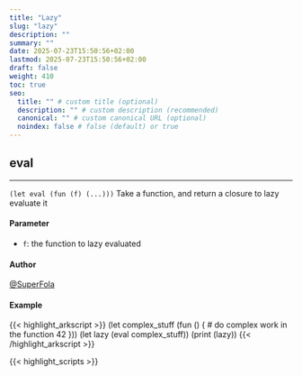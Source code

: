 ```yaml
---
title: "Lazy"
slug: "lazy"
description: ""
summary: ""
date: 2025-07-23T15:50:56+02:00
lastmod: 2025-07-23T15:50:56+02:00
draft: false
weight: 410
toc: true
seo:
  title: "" # custom title (optional)
  description: "" # custom description (recommended)
  canonical: "" # custom canonical URL (optional)
  noindex: false # false (default) or true
---
```


## eval

---
`(let eval (fun (f) (...)))`
Take a function, and return a closure to lazy evaluate it

#### Parameter
- `f`: the function to lazy evaluated

#### Author
[@SuperFola](https://github.com/SuperFola)

#### Example
{{< highlight_arkscript >}}
(let complex_stuff (fun () {
    # do complex work in the function
    42 }))
(let lazy (eval complex_stuff))
(print (lazy))
{{< /highlight_arkscript >}}



{{< highlight_scripts >}}

